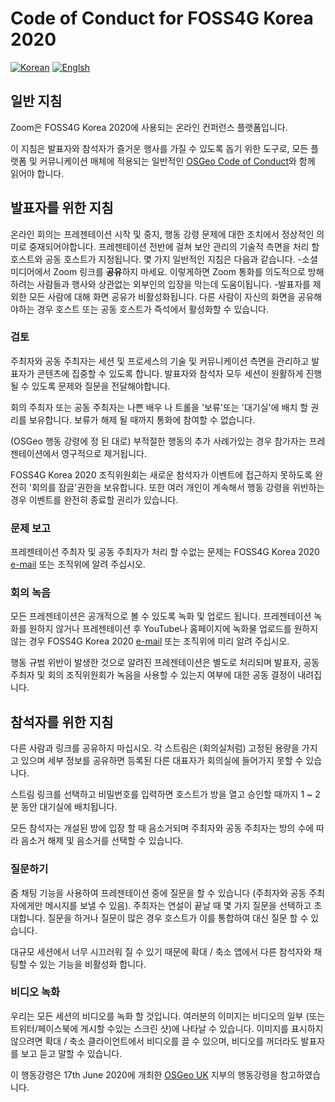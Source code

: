 # Code of Conduct for FOSS4G Korea 2020
[![Korean](https://img.shields.io/badge/language-Korean-blue.svg)](https://foss4g.osgeo.kr/)
[![Englsh](https://img.shields.io/badge/language-English-orange.svg)](en)

## 일반 지침
Zoom은 FOSS4G Korea 2020에 사용되는 온라인 컨퍼런스 플랫폼입니다.

이 지침은 발표자와 참석자가 즐거운 행사를 가질 수 있도록 돕기 위한 도구로, 모든 플랫폼 및 커뮤니케이션 매체에 적용되는 일반적인 [OSGeo Code of Conduct](https://www.osgeo.org/code_of_conduct/)와 함께 읽어야 합니다.

## 발표자를 위한 지침
온라인 회의는 프레젠테이션 시작 및 중지, 행동 강령 문제에 대한 조치에서 정상적인 의미로 중재되어야합니다. 
프레젠테이션 전반에 걸쳐 보안 관리의 기술적 측면을 처리 할 호스트와 공동 호스트가 지정됩니다. 
몇 가지 일반적인 지침은 다음과 같습니다.
  -소셜 미디어에서 Zoom 링크를 **공유**하지 마세요. 이렇게하면 Zoom 통화를 의도적으로 방해하려는 사람들과 행사와 상관없는 외부인의 입장을 막는데 도움이됩니다.
  -발표자를 제외한 모든 사람에 대해 화면 공유가 비활성화됩니다. 다른 사람이 자신의 화면을 공유해야하는 경우 호스트 또는 공동 호스트가 즉석에서 활성화할 수 있습니다.

### 검토
주최자와 공동 주최자는 세션 및 프로세스의 기술 및 커뮤니케이션 측면을 관리하고 발표자가 콘텐츠에 집중할 수 있도록 합니다. 
발표자와 참석자 모두 세션이 원활하게 진행될 수 있도록 문제와 질문을 전달해야합니다.

회의 주최자 또는 공동 주최자는 나쁜 배우 나 트롤을 '보류'또는 '대기실'에 배치 할 권리를 보유합니다. 보류가 해제 될 때까지 통화에 참여할 수 없습니다.

(OSGeo 행동 강령에 정 된 대로) 부적절한 행동의 추가 사례가있는 경우 참가자는 프레젠테이션에서 영구적으로 제거됩니다.

FOSS4G Korea 2020 조직위원회는 새로운 참석자가 이벤트에 접근하지 못하도록 완전히 '회의를 잠글'권한을 보유합니다. 
또한 여러 개인이 계속해서 행동 강령을 위반하는 경우 이벤트를 완전히 종료할 권리가 있습니다.

### 문제 보고
프레젠테이션 주최자 및 공동 주최자가 처리 할 수없는 문제는 FOSS4G Korea 2020 [e-mail](mailto:osgeo.kr@gmail.com) 또는 조직위에 알려 주십시오.

### 회의 녹음
모든 프레젠테이션은 공개적으로 볼 수 있도록 녹화 및 업로드 됩니다. 프레젠테이션 녹화를 원하지 않거나 프레젠테이션 후 YouTube나 홈페이지에 녹화물 업로드를 원하지 않는 경우
FOSS4G Korea 2020 [e-mail](mailto:osgeo.kr@gmail.com) 또는 조직위에 미리 알려 주십시오.

행동 규범 위반이 발생한 것으로 알려진 프레젠테이션은 별도로 처리되며 발표자, 공동 주최자 및 회의 조직위원회가 녹음을 사용할 수 있는지 여부에 대한 공동 결정이 내려집니다.

## 참석자를 위한 지침
다른 사람과 링크를 공유하지 마십시오. 각 스트림은 (회의실처럼) 고정된 용량을 가지고 있으며 세부 정보를 공유하면 등록된 다른 대표자가 회의실에 들어가지 못할 수 있습니다.

스트림 링크를 선택하고 비밀번호를 입력하면 호스트가 방을 열고 승인할 때까지 1 ~ 2분 동안 대기실에 배치됩니다.

모든 참석자는 개설된 방에 입장 할 때 음소거되며 주최자와 공동 주최자는 방의 수에 따라 음소거 해제 및 음소거를 선택할 수 있습니다.

### 질문하기
줌 채팅 기능을 사용하여 프레젠테이션 중에 질문을 할 수 있습니다 (주최자와 공동 주최자에게만 메시지를 보낼 수 있음). 
주최자는 연설이 끝날 때 몇 가지 질문을 선택하고 초대합니다. 질문을 하거나 질문이 많은 경우 호스트가 이를 통합하여 대신 질문 할 수 있습니다.

대규모 세션에서 너무 시끄러워 질 수 있기 때문에 확대 / 축소 앱에서 다른 참석자와 채팅할 수 있는 기능을 비활성화 합니다.

### 비디오 녹화
우리는 모든 세션의 비디오를 녹화 할 것입니다. 
여러분의 이미지는 비디오의 일부 (또는 트위터/페이스북에 게시할 수있는 스크린 샷)에 나타날 수 있습니다. 
이미지를 표시하지 않으려면 확대 / 축소 클라이언트에서 비디오를 끌 수 있으며, 비디오를 꺼더라도 발표자를 보고 듣고 말할 수 있습니다.


이 행동강령은 17th June 2020에 개최한 [OSGeo UK](https://uk.osgeo.org/foss4gukonline2020/code-of-conduct) 지부의 행동강령을 참고하였습니다.
